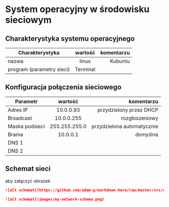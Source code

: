 System operacyjny w środowisku sieciowym
=========================================

Charakterystyka systemu operacyjnego
------------------------------------

| Charakterystyka | wartość           | komentarzu |
| ------------- |:-------------:| -----:|
| nazwa      | linux | Kubuntu |
| program (parametry sieci)      | Terminal |  |


Konfiguracja połączenia sieciowego
----------------------------------

| Parametr | wartość           | komentarzu |
| ------------- |:-------------:| -----:|
| Adres IP      | 10.0.0.93 | przydzielony przez DHCP |
| Broadcast | 10.0.0.255| rozgłoszeniowy|
| Maska podsieci      |  255.255.255.0 | przydzielona automatycznie |
| Brama      | 10.0.0.1 |  domyślna|
| DNS 1      |  |  |
| DNS 2      |  |  |

Schemat sieci
-------------

aby załączyć obrazek 

```markdown
![alt schemat](https://github.com/adam-p/markdown-here/raw/master/src/common/images/icon48.png)![alt schemat](https://github.com/adam-p/markdown-here/raw/master/src/common/images/icon48.png)

![alt schemat](images/my-network-schema.png)
```
